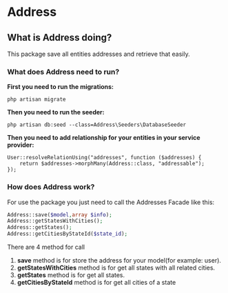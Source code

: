 # Address

## What is Address doing?

This package save all entities addresses and retrieve that easily.

### What does Address need to run?

__First you need to run the migrations:__

```shell
php artisan migrate
```

__Then you need to run the seeder:__

```shell
php artisan db:seed --class=Address\Seeders\DatabaseSeeder
```

__Then you need to add relationship for your entities in your service provider:__

```injectablephp
User::resolveRelationUsing("addresses", function ($addresses) {
    return $addresses->morphMany(Address::class, "addressable");
});
```

### How does Address work?

For use the package you just need to call the Addresses Facade like this:

```php
Address::save($model,array $info);
Address::getStatesWithCities();
Address::getStates();
Address::getCitiesByStateId($state_id);
```

There are 4 method for call

1. __save__ method is for store the address for your model(for example: user).
2. __getStatesWithCities__ method is for get all states with all related cities.
3. __getStates__ method is for get all states.
4. __getCitiesByStateId__ method is for get all cities of a state
